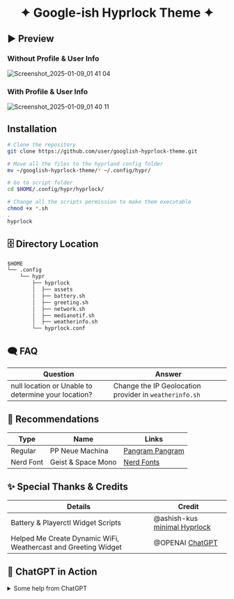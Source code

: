 <div align="center">
    <h1>✦ Google-ish Hyprlock Theme ✦</h1>
    <h3></h3>
</div>

## ▶️ Preview
### Without Profile & User Info
![Screenshot_2025-01-09_01 41 04](https://github.com/user-attachments/assets/6c5251e2-f181-4b0f-87f3-8b598af79da6)

### With Profile & User Info
![Screenshot_2025-01-09_01 40 11](https://github.com/user-attachments/assets/e47d0e9e-2fc5-4b14-8c7a-c0231721a63a)

## Installation
```bash
# Clone the repository
git clone https://github.com/user/googlish-hyprlock-theme.git

# Move all the files to the hyprland config folder
mv ~/googlish-hyprlock-theme/* ~/.config/hypr/

# Go to script folder
cd $HOME/.config/hypr/hyprlock/

# Change all the scripts permission to make them executable
chmod +x *.sh
.
hyprlock
```

## 🗄️ Directory Location
```md
$HOME
└── .config
    └── hypr
        ├── hyprlock
        │  ├── assets
        │  ├── battery.sh
        │  ├── greeting.sh
        │  ├── network.sh
        │  ├── medianotif.sh
        │  ├── weatherinfo.sh
        └── hyprlock.conf
```

## 🗨️ FAQ
| Question | Answer |
| --- | --- |
| null location or Unable to determine your location? | Change the IP Geolocation provider in `weatherinfo.sh` |

## 🏅 Recommendations
| Type | Name | Links |
| --- | --- | --- |
| Regular | PP Neue Machina | [Pangram Pangram](https://pangrampangram.com/products/neue-machina) |
| Nerd Font | Geist & Space Mono | [Nerd Fonts](https://github.com/ryanoasis/nerd-fonts/releases) |

## ✨ Special Thanks & Credits

| Details | Credit |
| --- | --- |
| Battery & Playerctl Widget Scripts | @ashish-kus [minimal Hyprlock](https://github.com/lunar-os/ZenCss) |
| Helped Me Create Dynamic WiFi, Weathercast and Greeting Widget | @OPENAI [ChatGPT](https://github.com/itsmefen/Dark-Harmony) |


## 🤖 ChatGPT in Action
<details>
  <summary>Some help from ChatGPT</summary>

## My Dynamic WiFi prompt:
>Can you please create a working dynamic wifi widget? I got u a script example from battery widget:
```bash
#!/bin/bash

# Get the current battery percentage
battery_percentage=$(cat /sys/class/power_supply/BAT0/capacity)

# Get the battery status (Charging or Discharging)
battery_status=$(cat /sys/class/power_supply/BAT0/status)

# Define the battery icons for each 10% segment
battery_icons=("󰂃" "󰁺" "󰁻" "󰁼" "󰁽" "󰁾" "󰁿" "󰂀" "󰂁" "󰁹")

# Define the charging icon
charging_icon="󰂄"

# Calculate the index for the icon array
icon_index=$((battery_percentage / 10))

# Get the corresponding icon
battery_icon=${battery_icons[icon_index]}

# Check if the battery is charging
if [ "$battery_status" = "Charging" ]; then
	battery_icon="$charging_icon"
fi

# Output the battery percentage and icon
echo "$battery_percentage% $battery_icon"
```
## ChatGPT Answer:
Here's a **dynamic Wi-Fi widget** script inspired by your battery widget example. This script fetches the Wi-Fi connection status, SSID, and signal strength, then displays an appropriate icon based on the signal quality.

### Wi-Fi Widget Script (wifi_widget.sh)
```bash
#!/bin/bash

# Get Wi-Fi connection status
wifi_status=$(nmcli -t -f WIFI g)

# Check if Wi-Fi is enabled
if [ "$wifi_status" != "enabled" ]; then
    echo "󰤮 Wi-Fi Off"
    exit 0
fi

# Get active Wi-Fi connection details
wifi_info=$(nmcli -t -f ACTIVE,SSID,SIGNAL dev wifi | grep '^yes')

# If no active connection, show "Disconnected"
if [ -z "$wifi_info" ]; then
    echo "󰤮 No Wi-Fi"
    exit 0
fi

# Extract SSID
ssid=$(echo "$wifi_info" | cut -d':' -f2)

# Extract signal strength
signal_strength=$(echo "$wifi_info" | cut -d':' -f3)

# Define Wi-Fi icons based on signal strength
wifi_icons=("󰤯" "󰤟" "󰤢" "󰤥" "󰤨") # From low to high signal

# Calculate the icon index based on signal strength (0–100 -> 0–4)
icon_index=$((signal_strength / 25))

# Get the corresponding icon
wifi_icon=${wifi_icons[icon_index]}

# Output the SSID and icon
echo "$wifi_icon $ssid"

```

## How It Works

1. Wi-Fi Status Check:
	- Uses nmcli -t -f WIFI g to check if Wi-Fi is enabled.
	- If Wi-Fi is off, it outputs 󰤮 Wi-Fi Off.

2. Active Connection Details:
	- Uses nmcli to fetch the SSID and signal strength of the active connection.
	- If no connection is active, it outputs 󰤮 No Wi-Fi.

3. Signal Strength Icons:
	- Maps signal strength (0–100) to icons (󰤯 to 󰤨).

4. Dynamic Output:
	- Displays the icon, SSID, and signal strength percentage.

## Example Outputs

1. Wi-Fi Connected:
```bash
󰤥 MyWiFiNetwork
```
2. WiFi Off:
```bash
󰤮 Wi-Fi Off
```
3. No Connection
```bash
󰤮 No Wi-Fi
```

## Integration with `hyprlock.conf`
No changes needed to your `hyprlock.conf`:
```conf
label {
    # Wi-Fi Widget
    monitor = 0
    text = "$(bash ~/.config/hypr/hyprlock/wifi_widget.sh)"
    
	 shadow_passes = 1
    shadow_boost = 0.5
    color = $text_color
    font_size = 30
    font_family = $font_family

    position = 0, 700
    halign = center
    valign = center
}
```

## Setup Instructions

1. Save the Script: Save the script in your $scrPath directory as wifi_widget.sh:
```bash
nano ~/.config/hypr/hyprlock/wifi_widget.sh
```
2. Make It Executable:
```bash
chmod +x ~/.config/hypr/hyprlock/wifi_widget.sh
```
3. Test the Script: Run the script to verify:
```bash
~/.config/hypr/hyprlock/wifi_widget.sh
```
4. Reload Hyprlock: Reload or restart Hyprlock to see the widget in action.

## Dependencies

- Ensure nmcli is installed (comes with NetworkManager).
```bash
    sudo pacman -S networkmanager
```
Let me know if you'd like any further customization! 😊

</details>
